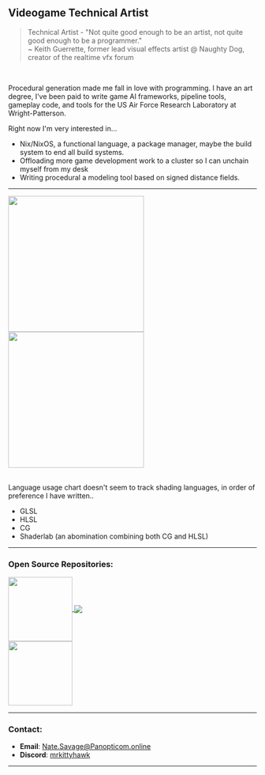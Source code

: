 ## Videogame Technical Artist
> Technical Artist - "Not quite good enough to be an artist, not quite good enough to be a programmer." <br/>
> ~ Keith Guerrette, former lead visual effects artist @ Naughty Dog, creator of the realtime vfx forum

<br/>

Procedural generation made me fall in love with programming. I have an art degree, I've been paid to write game AI frameworks, pipeline tools, gameplay code, and tools for the US Air Force Research Laboratory at Wright-Patterson.

Right now I'm very interested in...
- Nix/NixOS, a functional language, a package manager, maybe the build system to end all build systems.
- Offloading more game development work to a cluster so I can unchain myself from my desk
- Writing procedural a modeling tool based on signed distance fields.

---

<!-- code for the wonderful github cards provided by Anurag Hazra @ https://github.com/anuraghazra/github-readme-stats#github-gist-pins -->
<a href="https://github.com/NateSavage">
  <img height=275 align="center" src="https://github-readme-stats-beta-virid.vercel.app/api?username=NateSavage&show_icons=true&theme=dark&hide_rank=true&include_all_commits=true&number_format=long&show=reviews,prs_merged_percentage" />
</a>
<a href="https://github.com/NateSavage">
  <img height=275 align="center" src="https://github-readme-stats-beta-virid.vercel.app/api/top-langs/?username=NateSavage&exclude_repo=Portfolio&layout=donut&theme=dark&hide_title=false&size_weight=0.5&count_weight=0.5" />
</a> <br />

<br />

Language usage chart doesn't seem to track shading languages, in order of preference I have written..
- GLSL
- HLSL
- CG
- Shaderlab (an abomination combining both CG and HLSL)

---

### Open Source Repositories:
<a href="https://github.com/NateSavage/Nix">
  <img height=130 align="center" src="https://github-readme-stats-beta-virid.vercel.app/api/pin/?username=NateSavage&repo=Nix&theme=dark" />
</a>
<a href="https://github.com/NateSavage/Dotnet-Library-Template">
  <img align="center" src="https://github-readme-stats-beta-virid.vercel.app/api/pin/?username=NateSavage&repo=Dotnet-Library-Template&theme=dark" />
</a> <br />
<a href="https://github.com/NateSavage/dnSpy-Dark-Plus-Theme">
  <img  height=130 align="center" src="https://github-readme-stats-beta-virid.vercel.app/api/pin/?username=NateSavage&repo=dnSpy-Dark-Plus-Theme&theme=dark" />
</a>

---

### Contact:
- **Email**: Nate.Savage@Panopticom.online
- **Discord**: [mrkittyhawk](https://discord.com/users/230440842521870336)

<!-- snooping around are we? 
                               1.               
                               .7.        
                              .. :v                        
                             c:  .x                                      
                              i.::                                                   
                                :                                                                  
                               ..i..      
                              #MMMMM
                              QM  AM                       
                              9M  ZM
                              6M  AM
                              2M  ZMXWPP1.
                              OM  tMMMMMMMMMM:
                         .X#MMMM  ;MMMMMMMMMMMMv
                     cEMMMMMMMMM  @MMMMMMMMMMMMM@
               .n@MMMMMMMMMMMMMMMMMMMMMMMMMMMMMMMM
              MMMMMMMMMMMMMMMMMMMMMMMMMMMMMMMMMMMM.
              MM                                ;M.
              $M                                EM
              WMO$@@@@@@@@@@@@@@@@@@@@@@@@@@@@#0MM
              #M                                cM
              QM                                MM
              MM                                CMO
           .MMMM                                cMMMt
          1M0 6MMMMMMMMMMMMMMMMMMMMMMMMMMMMMMMMMMM iMM
         .M1  BM                                vM  ,Mc                                     
         1M   @M .............................. WM   M6
          MM  .A8QWWWWWWWWWWWWWWWWWWWWWWWWWWWW0Az2  #M
           MM                                      MM.
            @MMY                                 MME
              UMMMbi                        i8MMMt
                 C@MMMMMbt;;i.......i;XQMMMMMMt
                      ;ZMMMMMMMMMMMMMMM@A:.
                                        
-->

<!--
### My Favorite Areas of Programming (and how you can learn them too):
| <a href="https://gist.github.com/NateSavage/899affb185862e2a042cb0ef19bd7062"><img align="center" src="https://github-readme-stats.vercel.app/api/gist?id=899affb185862e2a042cb0ef19bd7062&theme=dark"/></a> | <a href="https://gist.github.com/Mr-Kittyhawk/5ceff6350d4b838c046292dc7762e7da"><img align="center" src="https://github-readme-stats.vercel.app/api/gist?id=5ceff6350d4b838c046292dc7762e7da&theme=dark" /></a> |

| ------------- | ------------- |
| <a href="https://gist.github.com/NateSavage/c557586e0354810cd33595e62c1624aa"><img align="center" src="https://github-readme-stats.vercel.app/api/gist?id=c557586e0354810cd33595e62c1624aa&theme=dark"/></a> |                |
-->

---
